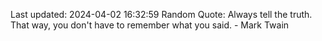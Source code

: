 Last updated: 2024-04-02 16:32:59
Random Quote: Always tell the truth. That way, you don't have to remember what you said. - Mark Twain